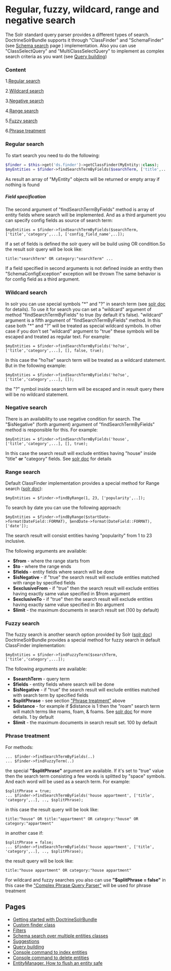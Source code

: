 
# Regular, fuzzy, wildcard, range and negative search

The Solr standard query parser provides a different types of search. DoctrineSolrBundle supports it through "ClassFinder" and "SchemaFinder" (see [Schema search](schema_search.md) page ) implementation. Also you can use "ClassSelectQuery" and "MultiClassSelectQuery" to implement as complex search criteria as you want (see [Query building](query_building.md))   

### Content

1.[Regular search](#regular-search)

2.[Wildcard search](#wildcard-search)

3.[Negative search](#negative-search)

4.[Range search](#range-search)

5.[Fuzzy search](#fuzzy-search)

6.[Phrase treatment](#phrase-treatment)

### Regular search

To start search you need to do the following:
```php
$finder = $this->get('ds.finder')->getClassFinder(MyEntity::class);
$myEntities = $finder->findSearchTermByFields($searchTerm, ['title',...]);
```
As result an array of "MyEntity" objects will be returned or empty array if nothing is found

##### Field specification
The second argument of "findSearchTermByFields" method is array of entity fields where search will be implemented. And as a third argument you can specify config fields as source of search term:
```
$myEntities = $finder->findSearchTermByFields($searchTerm, ['title','category',...], ['config_field_name',..]);
```

If a set of fields is defined the solr query will be build using OR condition.So the result solr query will be look like:
```
title:"searchTerm" OR category:"searchTerm" ...
```      

If a field specified in second arguments is not defined inside an entity then "SchemaConfigException" exception will be thrown
The same behavior is for config field as a third argument.

### Wildcard search
In solr you can use special symbols "\*" and "?" in search term (see [solr doc](https://lucene.apache.org/solr/guide/6_6/the-standard-query-parser.html#TheStandardQueryParser-WildcardSearches) for details). To use it for search you can set a "wildcard" argument of method "findSearchTermByFields" to true (by default it's false). "wildcard" argument is a fifth argument of "findSearchTermByFields" method. In this case both "\*" and "?" will be treated as special wildcard symbols. In other case if you don't set "wildcard" argument to "true" these symbols will be escaped and treated as regular text. For example:
   
```
$myEntities = $finder->findSearchTermByFields('ho?se', ['title','category',...], [], false, true);
```
In this case the "ho?se" search term  will be treated as a wildcard statement. But in the following example:
```
$myEntities = $finder->findSearchTermByFields('ho?se', ['title','category',...], []);
``` 

the "?" symbol inside search term  will be escaped and in result query there will be no wildcard statement.

### Negative search

There is an availability to use negative condition for search. The "$isNegative" (forth argument) argument of "findSearchTermByFields" method is responsible for this. For example:

```
$myEntities = $finder->findSearchTermByFields('house', ['title','category',...], [], true);
```
In this case the search result will exclude entities having "house" inside "title" **or** "category" fields. See 
[solr doc](https://lucene.apache.org/solr/guide/6_6/the-standard-query-parser.html#TheStandardQueryParser-TheBooleanOperator-) for details   

### Range search

Default ClassFinder implementation provides a special method for Range search ([solr doc](https://lucene.apache.org/solr/guide/6_6/the-standard-query-parser.html#TheStandardQueryParser-RangeSearches)):
```
$myEntities = $finder->findByRange(1, 23, ['popularity',..]);
```

To search by date you can use the following approach:
```
$myEntities = $finder->findByRange($startDate->format(DateField::FORMAT), $endDate->format(DateField::FORMAT), ['date']);
```

The search result will consist entities having "popularity" from 1 to 23 inclusive.

The following arguments are available:
*   **$from** -  where the range starts from
*   **$to** - where the range ends 
*   **$fields** - entity fields where search will be done
*   **$isNegative** - if "true" the search result will exclude entities matched with range by specified fields 
*   **$exclusiveFrom** - if "true" then the search result will exclude entities having exactly same value specified in $from argument
*   **$exclusiveTo** - if "true" then the search result will exclude entities having exactly same value specified in $to argument
*   **$limit** - the maximum documents in search result set (100 by default)


### Fuzzy search

The fuzzy search is another search option provided by Solr ([solr doc](https://lucene.apache.org/solr/guide/6_6/the-standard-query-parser.html#TheStandardQueryParser-FuzzySearches))
DoctrineSolrBundle provides a special method for fuzzy search in default ClassFinder implementation:
```
$myEntities = $finder->findFuzzyTerm($searchTerm, ['title','category',...]);
```
The following arguments are available:
 *    **$searchTerm** - query term
 *   **$fields** - entity fields where search will be done
 *   **$isNegative** - if "true" the search result will exclude entities matched with search term by specified fields
 *   **$splitPhrase** - see section ["Phrase treatment"](#phrase-treatment) above
 *   **$distance** - for example if $distance is 1 then the "roam" search term will match terms like roams, foam, & foams. See [solr doc]((https://lucene.apache.org/solr/guide/6_6/the-standard-query-parser.html#TheStandardQueryParser-FuzzySearches)) for more details. 1 by default
 *   **$limit** - the maximum documents in search result set. 100 by default
    
### Phrase treatment

For methods:
```
... $finder->findSearchTermByFields(..)
... $finder->findFuzzyTerm(..)
```
the special **"$splitPhrase"** argument are available.  If it's set to "true" value then the search term consisting a few words is splitted by "space" symbols. And each word will be used as a search term. For example:
```
$splitPhrase = true;
... $finder->findSearchTermByFields('house appartment', ['title', 'category',..], .., $splitPhrase);
```
in this case the result query will be look like:
```
title:"house" OR title:"appartment" OR category:"house" OR category:"appartment"
```
in another case if:
```
$splitPhrase = false;
... $finder->findSearchTermByFields('house appartment', ['title', 'category',..], .., $splitPhrase);
```
the result query will be look like:
```
title:"house appartment" OR category:"house appartment"
```
For wildcard and fuzzy searches you also can use **"$splitPhrase = false"** in this case the ["Complex Phrase Query Parser"](https://lucene.apache.org/solr/guide/6_6/other-parsers.html#OtherParsers-ComplexPhraseQueryParser) will be used for phrase treatment

## Pages
* [Getting started with DoctrineSolrBundle](getting_started.md) 
* [ Custom finder class ](custom_finder_class.md)
* [ Filters ](filters.md)
* [Schema search over multiple entities classes](schema_search.md)
* [Suggestions](suggestions.md)
* [Query building](query_building.md)
* [Console command to index entities](console.md)
* [Console command to delete entities ](Resources/doc/console_delete.md)
* [EntityManager. How to flush an entity safe ](Resources/doc/entity_manager.md)